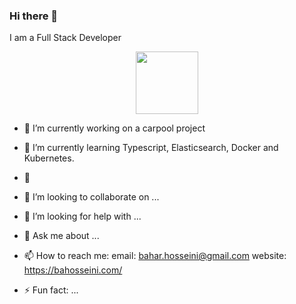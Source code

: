 ### Hi there 👋
I am a Full Stack Developer

<div id="header" align="center">
  <img src="https://media.giphy.com/media/STroE7bTBLTzxQUrZc/giphy.gif" width="100"/>
</div>


- 🔭 I’m currently working on a carpool project
- 🌱 I’m currently learning Typescript, Elasticsearch, Docker and Kubernetes.
- 🐧 
- 👯 I’m looking to collaborate on ...
- 🤔 I’m looking for help with ...
- 💬 Ask me about ...
- 📫 How to reach me: 
    email: bahar.hosseini@gmail.com
    website: https://bahosseini.com/
    
- ⚡ Fun fact: ...

